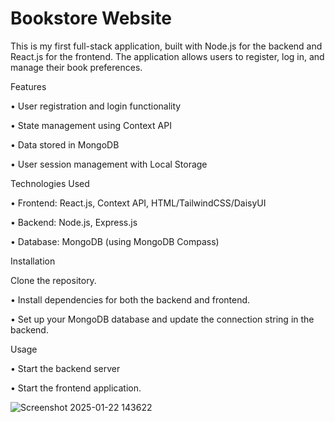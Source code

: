 <h1> Bookstore Website </h1>

This is my first full-stack application, built with Node.js for the backend and React.js for the frontend. The application allows users to register, log in, and manage their book preferences.

Features

• User registration and login functionality 

• State management using Context API 

• Data stored in MongoDB 

• User session management with Local Storage 

Technologies Used

• Frontend: React.js, Context API, HTML/TailwindCSS/DaisyUI

• Backend: Node.js, Express.js

• Database: MongoDB (using MongoDB Compass)

Installation

Clone the repository.

• Install dependencies for both the backend and frontend.

• Set up your MongoDB database and update the connection string in the backend.

Usage

• Start the backend server

• Start the frontend application.

![Screenshot 2025-01-22 143622](https://github.com/user-attachments/assets/79f46557-c289-473b-b11c-53f7c45c5d86)


